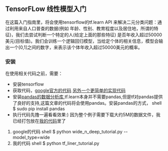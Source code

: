 ## TensorFLow 线性模型入门

在这篇入门指南里，将会使用tensorflow的tf.learn API 来解决二元分类问题：通过利用来自人口普查的数据(例如 年龄、性别、教育程度以及居住地，所谓的特征)，我们去尝试判断一个特定的人(给定上面的那些特征) 是否年收入超过50000美元(目标值)。我们会训练一个逻辑回归模型，当给定个体的相关信息，模型会输出一个[0,1]之间的数字，来表示该个体年收入超过50000美元的概率。

### 安装

在使用相关代码之前，需要：

* 安装tensorflow
* 获取代码，[google官方的代码](https://github.com/tensorflow/tensorflow/blob/master/tensorflow/examples/learn/wide_n_deep_tutorial.py) [另外一个更简单的实现代码](https://github.com/jingmca/tensorflow_learning/tree/master/liner_tutorials)
* 安装[pandas的数据分析库](http://pandas.pydata.org/),tf.learn本身并不需要pandas,但是tf对pandas提供了良好的支持,这篇文章的代码将会使用pandas。安装pandas的方式，
	shell $ sudo pip install pandas
* 执行代码先撸一遍看看效果:) 因为整个例子需要下载大约5M的数据文件，我已经打包放在[我的代码](https://github.com/jingmca/tensorflow_learning/tree/master/liner_tutorials)里了
1. google的代码
	shell $ python wide_n_deep_tutorial.py --model_type=wide
2. 我的代码
	shell $ python tf_liner_tutorial.py

